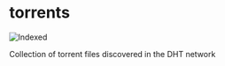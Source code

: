 torrents 
========
![Indexed](https://img.shields.io/badge/indexed-31734-blue)

Collection of torrent files discovered in the DHT network
